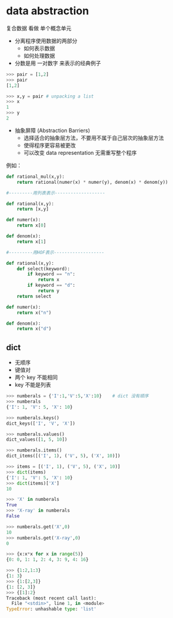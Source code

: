 # data abstraction
复合数据 看做 单个概念单元
- 分离程序使用数据的两部分
  - 如何表示数据
  - 如何处理数据
- 分数是用 一对数字 来表示的经典例子

```python
>>> pair = [1,2]
>>> pair
[1,2]

>>> x,y = pair # unpacking a list
>>> x
1
>>> y
2
```
- 抽象屏障 (Abstraction Barriers)
  - 选择适合的抽象层方法，不要用不属于自己层次的抽象层方法
  - 使得程序更容易被更改
  - 可以改变 data representation 无需重写整个程序

例如：
```python
def rational_mul(x,y):
    return rational(numer(x) * numer(y), denom(x) * denom(y))

#---------用列表表示-------------------

def rational(x,y):
    return [x,y]

def numer(x):
    return x[0]

def denom(x):
    return x[1]

#---------用HOF表示-------------------

def rational(x,y):
    def select(keyword):
        if keyword == "n":
            return x
        if keyword == "d":
            return y
    return select

def numer(x):
    return x("n")

def denom(x):
    return x("d")

```

## dict
- 无顺序
- 键值对
- 两个 key 不能相同
- key 不能是列表
```python
>>> numberals = {'I':1,'V':5,'X':10}    # dict 没有顺序
>>> numberals
{'I': 1, 'V': 5, 'X': 10}

>>> numberals.keys()
dict_keys(['I', 'V', 'X'])

>>> numberals.values()
dict_values([1, 5, 10])

>>> numberals.items()
dict_items([('I', 1), ('V', 5), ('X', 10)])

>>> items = [('I', 1), ('V', 5), ('X', 10)]
>>> dict(items)
{'I': 1, 'V': 5, 'X': 10}
>>> dict(items)['X']
10

>>> 'X' in numberals
True
>>> 'X-ray' in numberals
False

>>> numberals.get('X',0)
10
>>> numberals.get('X-ray',0)
0

>>> {x:x*x for x in range(5)}
{0: 0, 1: 1, 2: 4, 3: 9, 4: 16}

>>> {1:2,1:3}
{1: 3}
>>> {1:[2,3]}
{1: [2, 3]}
>>> {[1]:2}
Traceback (most recent call last):
  File "<stdin>", line 1, in <module>
TypeError: unhashable type: 'list'
```

